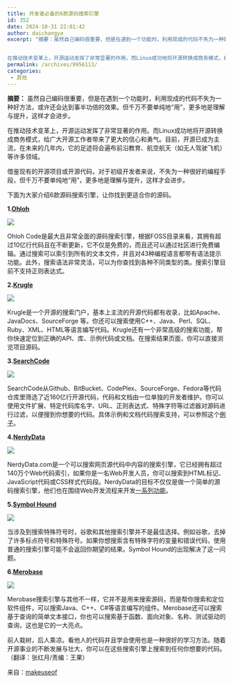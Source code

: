 ```yaml
---
title: 开发者必备的6款源码搜索引擎
id: 352
date: 2024-10-31 22:01:42
author: daichangya
excerpt: "摘要：虽然自己编码很重要，但是在遇到一个功能时，利用现成的代码不失为一种好方法，或许还会达到事半功倍的效果。但千万不要单纯地“用”，更多地是理解与提升，这样才会进步。


在推动技术变革上，开源运动发挥了非常显著的作用。而Linux成功地将开源转换成商务模式，给广大开源工作者带来了更大的信心和勇气。目前，开源已成为主流，在未来的几年内，它的足迹将会遍布前沿教育、航空航天（如无人驾驶飞机）等许"
permalink: /archives/9956113/
categories:
 - 其他
---
```


**摘要：** 虽然自己编码很重要，但是在遇到一个功能时，利用现成的代码不失为一种好方法，或许还会达到事半功倍的效果。但千万不要单纯地“用”，更多地是理解与提升，这样才会进步。

在推动技术变革上，开源运动发挥了非常显著的作用。而Linux成功地将开源转换成商务模式，给广大开源工作者带来了更大的信心和勇气。目前，开源已成为主流，在未来的几年内，它的足迹将会遍布前沿教育、航空航天（如无人驾驶飞机）等许多领域。

借鉴现有的开源项目或开源代码，对于初级开发者来说，不失为一种很好的编程手段，但千万不要单纯地“用”，更多地是理解与提升，这样才会进步。

下面为大家介绍6款源码搜索引擎，让你找到更适合你的源码。

**1.[Ohloh](http://code.ohloh.net/)**  

[![](http://cms.csdnimg.cn/article/201308/07/5201bc42d76f0.jpg)](http://cms.csdnimg.cn/article/201308/07/5201bc42d76f0.jpg)

Ohloh Code是最大且非常全面的源码搜索引擎，根据FOSS目录来看，其拥有超过10亿行代码且在不断更新，它不仅是免费的，而且还可以通过社区进行免费编辑。通过搜索可以索引到所有的文本文件，并且对43种编程语言都带有语法提示功能。此外，搜索语法非常灵活，可以为你查找到各种不同类型的类。搜索引擎目前不支持正则表达式。  

**2.[Krugle ](http://www.krugle.com/)**

[![](http://cms.csdnimg.cn/article/201308/07/5201dc0ae0509.jpg)](http://cms.csdnimg.cn/article/201308/07/5201dc0ae0509.jpg)

Krugle是一个开源的搜索门户，基本上主流的开源代码都有收录，比如Apache、JavaDocs、SourceForge 等。你还可以搜索使用C++、Java、Perl、SQL、Ruby、XML、HTML等语言编写代码。Krugle还有一个非常高级的搜索功能，帮你快速定位到正确的API、库、示例代码或文档。在搜索结果页面，你可以直接浏览项目源码。  

**3.[SearchCode ](http://searchcode.com/)**

[![](http://cms.csdnimg.cn/article/201308/07/5201e006be28c.jpg)](http://cms.csdnimg.cn/article/201308/07/5201e006be28c.jpg)

SearchCode从Github、BitBucket、CodePlex、SourceForge、Fedora等代码仓库里筛选了近160亿行开源代码，代码和文档由一位单独的开发者维护。你可以使用文件扩展、特定代码库名字、URL、正则表达式、特殊字符等过滤器对源码进行过滤，以便搜到你想要的代码。具体示例和文档代码搜索支持，可以参照这个[例子](http://searchcode.com/examples/)。

**4.[NerdyData](http://nerdydata.com/)**

[![](http://cms.csdnimg.cn/article/201308/07/5201e29f79648.jpg)](http://cms.csdnimg.cn/article/201308/07/5201e29f79648.jpg)

NerdyData.com是一个可以搜索网页源代码中内容的搜索引擎，它已经拥有超过140万个Web代码索引，如果你是一名Web开发人员，你可以搜索到HTML标记、JavaScript代码或CSS样式代码段。NerdyData的目标不仅仅是做一个简单的源码搜索引擎，他们也在围绕Web开发流程来开发[一系列功能](http://nerdydata.com/features/)[](http://nerdydata.com/features/)。

**5.[Symbol Hound](http://www.symbolhound.com/)**

[![](http://cms.csdnimg.cn/article/201308/07/5201fb385048c.jpg)](http://cms.csdnimg.cn/article/201308/07/5201fb385048c.jpg)  

当涉及到搜索特殊符号时，谷歌和其他搜索引擎并不是最佳选择。例如谷歌，去掉了许多标点符号和特殊符号。如果你想搜索含有特殊字符的变量和错误代码，使用普通的搜索引擎可能不会返回你期望的结果。Symbol Hound的出现解决了这一问题。

**6.[Merobase](http://www.merobase.com/)**

[![](http://cms.csdnimg.cn/article/201308/07/5201fea0800b7.jpg)](http://cms.csdnimg.cn/article/201308/07/5201fea0800b7.jpg)  

Merobase搜索引擎与其他不一样，它并不是用来搜索源码，而是帮你搜索和定位软件组件，可以搜索Java、C++、C#等语言编写的组件。Merobase还可以搜索基于查询的简单文本接口，你也可以搜索基于函数、面向对象、名称、测试驱动的查询，这也是它的一大亮点。  

前人栽树，后人乘凉。看他人的代码并且学会使用也是一种很好的学习方法。随着开源事业的不断发展与壮大，你可以在这些搜索引擎上搜索到任何你想要的代码。（翻译：张红月/责编：王果）

来自：[makeuseof](http://www.makeuseof.com/tag/open-source-matters-6-source-code-search-engines-you-can-use-for-programming-projects/)